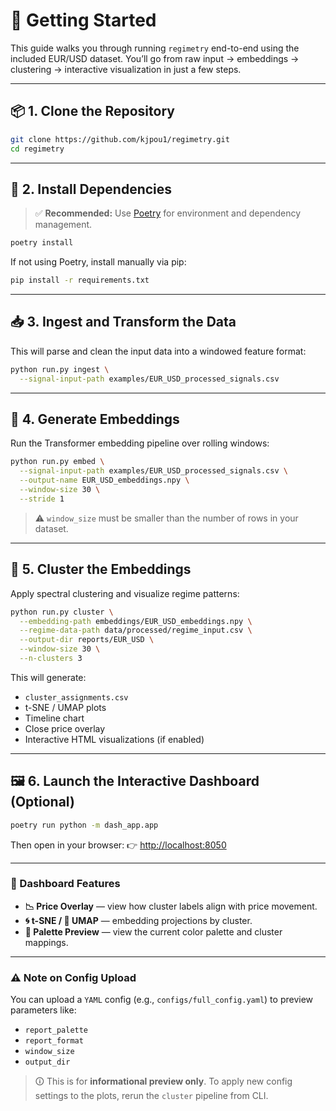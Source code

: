 
# 🚀 Getting Started

This guide walks you through running `regimetry` end-to-end using the included EUR/USD dataset. You’ll go from raw input → embeddings → clustering → interactive visualization in just a few steps.

---

## 📦 1. Clone the Repository

```bash
git clone https://github.com/kjpou1/regimetry.git
cd regimetry
```

---

## 🔧 2. Install Dependencies

> ✅ **Recommended:** Use [Poetry](https://python-poetry.org/) for environment and dependency management.

```bash
poetry install
```

If not using Poetry, install manually via pip:

```bash
pip install -r requirements.txt
```

---

## 📥 3. Ingest and Transform the Data

This will parse and clean the input data into a windowed feature format:

```bash
python run.py ingest \
  --signal-input-path examples/EUR_USD_processed_signals.csv
```

---

## 🔐 4. Generate Embeddings

Run the Transformer embedding pipeline over rolling windows:

```bash
python run.py embed \
  --signal-input-path examples/EUR_USD_processed_signals.csv \
  --output-name EUR_USD_embeddings.npy \
  --window-size 30 \
  --stride 1
```

> ⚠️ `window_size` must be smaller than the number of rows in your dataset.

---

## 🔗 5. Cluster the Embeddings

Apply spectral clustering and visualize regime patterns:

```bash
python run.py cluster \
  --embedding-path embeddings/EUR_USD_embeddings.npy \
  --regime-data-path data/processed/regime_input.csv \
  --output-dir reports/EUR_USD \
  --window-size 30 \
  --n-clusters 3
```

This will generate:

* `cluster_assignments.csv`
* t-SNE / UMAP plots
* Timeline chart
* Close price overlay
* Interactive HTML visualizations (if enabled)

---

## 🖼️ 6. Launch the Interactive Dashboard (Optional)

```bash
poetry run python -m dash_app.app
```

Then open in your browser:
👉 [http://localhost:8050](http://localhost:8050)

---

### 🧩 Dashboard Features

* **📉 Price Overlay** — view how cluster labels align with price movement.
* **🌀 t-SNE / 🔮 UMAP** — embedding projections by cluster.
* **🎨 Palette Preview** — view the current color palette and cluster mappings.

---

### ⚠️ Note on Config Upload

You can upload a `YAML` config (e.g., `configs/full_config.yaml`) to preview parameters like:

* `report_palette`
* `report_format`
* `window_size`
* `output_dir`

> 🛈 This is for **informational preview only**.
> To apply new config settings to the plots, rerun the `cluster` pipeline from CLI.
